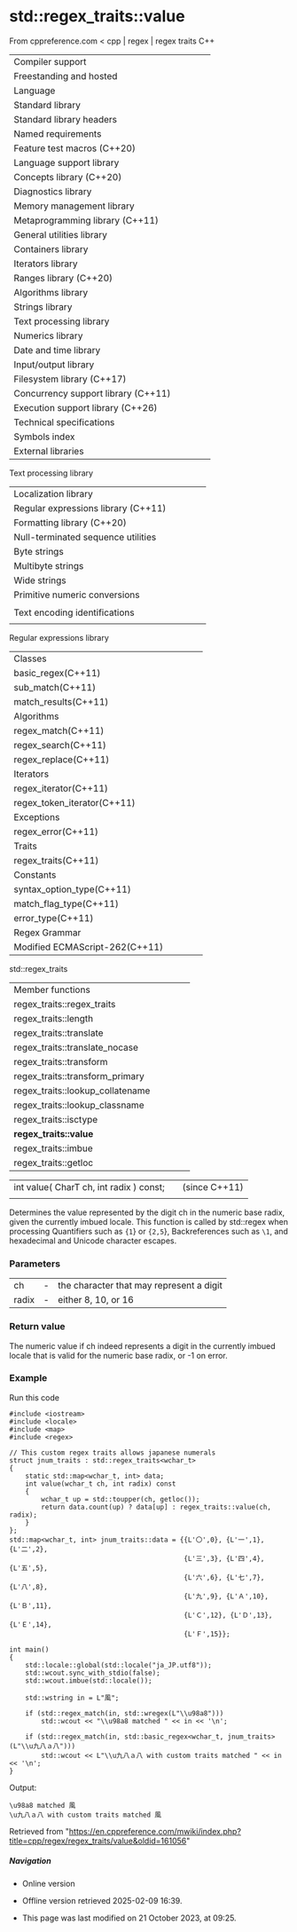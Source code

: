 # std::regex_traits<CharT>::value

From cppreference.com
< cpp‎ | regex‎ | regex traits
C++

|  |  |  |  |  |
| --- | --- | --- | --- | --- |
| Compiler support | | | | |
| Freestanding and hosted | | | | |
| Language | | | | |
| Standard library | | | | |
| Standard library headers | | | | |
| Named requirements | | | | |
| Feature test macros (C++20) | | | | |
| Language support library | | | | |
| Concepts library (C++20) | | | | |
| Diagnostics library | | | | |
| Memory management library | | | | |
| Metaprogramming library (C++11) | | | | |
| General utilities library | | | | |
| Containers library | | | | |
| Iterators library | | | | |
| Ranges library (C++20) | | | | |
| Algorithms library | | | | |
| Strings library | | | | |
| Text processing library | | | | |
| Numerics library | | | | |
| Date and time library | | | | |
| Input/output library | | | | |
| Filesystem library (C++17) | | | | |
| Concurrency support library (C++11) | | | | |
| Execution support library (C++26) | | | | |
| Technical specifications | | | | |
| Symbols index | | | | |
| External libraries | | | | |

Text processing library

|  |  |  |  |  |
| --- | --- | --- | --- | --- |
| Localization library | | | | |
| Regular expressions library (C++11) | | | | |
| Formatting library (C++20) | | | | |
| Null-terminated sequence utilities | | | | |
| Byte strings | | | | |
| Multibyte strings | | | | |
| Wide strings | | | | |
| Primitive numeric conversions | | | | |
| |  |  |  |  |  | | --- | --- | --- | --- | --- | | to_chars(C++17) | | | | | | to_chars_result(C++17) | | | | | | from_chars(C++17) | | | | | | from_chars_result(C++17) | | | | | | chars_format(C++17) | | | | | |
| Text encoding identifications | | | | |
| |  |  |  |  |  | | --- | --- | --- | --- | --- | | text_encoding(C++26) | | | | | |

Regular expressions library

|  |  |  |  |  |
| --- | --- | --- | --- | --- |
| Classes | | | | |
| basic_regex(C++11) | | | | |
| sub_match(C++11) | | | | |
| match_results(C++11) | | | | |
| Algorithms | | | | |
| regex_match(C++11) | | | | |
| regex_search(C++11) | | | | |
| regex_replace(C++11) | | | | |
| Iterators | | | | |
| regex_iterator(C++11) | | | | |
| regex_token_iterator(C++11) | | | | |
| Exceptions | | | | |
| regex_error(C++11) | | | | |
| Traits | | | | |
| regex_traits(C++11) | | | | |
| Constants | | | | |
| syntax_option_type(C++11) | | | | |
| match_flag_type(C++11) | | | | |
| error_type(C++11) | | | | |
| Regex Grammar | | | | |
| Modified ECMAScript-262(C++11) | | | | |

std::regex_traits

|  |  |  |  |  |
| --- | --- | --- | --- | --- |
| Member functions | | | | |
| regex_traits::regex_traits | | | | |
| regex_traits::length | | | | |
| regex_traits::translate | | | | |
| regex_traits::translate_nocase | | | | |
| regex_traits::transform | | | | |
| regex_traits::transform_primary | | | | |
| regex_traits::lookup_collatename | | | | |
| regex_traits::lookup_classname | | | | |
| regex_traits::isctype | | | | |
| ****regex_traits::value**** | | | | |
| regex_traits::imbue | | | | |
| regex_traits::getloc | | | | |

|  |  |  |
| --- | --- | --- |
| int value( CharT ch, int radix ) const; |  | (since C++11) |
|  |  |  |

Determines the value represented by the digit ch in the numeric base radix, given the currently imbued locale. This function is called by std::regex when processing Quantifiers such as `{1`} or `{2,5`}, Backreferences such as `\1`, and hexadecimal and Unicode character escapes.

### Parameters

|  |  |  |
| --- | --- | --- |
| ch | - | the character that may represent a digit |
| radix | - | either 8, 10, or 16 |

### Return value

The numeric value if ch indeed represents a digit in the currently imbued locale that is valid for the numeric base radix, or -1 on error.

### Example

Run this code

```
#include <iostream>
#include <locale>
#include <map>
#include <regex>
 
// This custom regex traits allows japanese numerals
struct jnum_traits : std::regex_traits<wchar_t>
{   
    static std::map<wchar_t, int> data;
    int value(wchar_t ch, int radix) const
    {
        wchar_t up = std::toupper(ch, getloc());
        return data.count(up) ? data[up] : regex_traits::value(ch, radix);
    }
};
std::map<wchar_t, int> jnum_traits::data = {{L'〇',0}, {L'一',1}, {L'二',2},
                                            {L'三',3}, {L'四',4}, {L'五',5},
                                            {L'六',6}, {L'七',7}, {L'八',8},
                                            {L'九',9}, {L'Ａ',10}, {L'Ｂ',11},
                                            {L'Ｃ',12}, {L'Ｄ',13}, {L'Ｅ',14},
                                            {L'Ｆ',15}};
 
int main()
{   
    std::locale::global(std::locale("ja_JP.utf8"));
    std::wcout.sync_with_stdio(false);
    std::wcout.imbue(std::locale());
 
    std::wstring in = L"風";
 
    if (std::regex_match(in, std::wregex(L"\\u98a8")))
        std::wcout << "\\u98a8 matched " << in << '\n';
 
    if (std::regex_match(in, std::basic_regex<wchar_t, jnum_traits>(L"\\u九八ａ八")))
        std::wcout << L"\\u九八ａ八 with custom traits matched " << in << '\n';
}

```

Output:

```
\u98a8 matched 風
\u九八ａ八 with custom traits matched 風

```

Retrieved from "<https://en.cppreference.com/mwiki/index.php?title=cpp/regex/regex_traits/value&oldid=161056>"

##### Navigation

- Online version
- Offline version retrieved 2025-02-09 16:39.

- This page was last modified on 21 October 2023, at 09:25.
